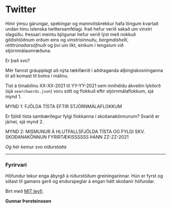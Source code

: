 # Twitter
Hinir ýmsu gárungar, spekingar og mannvitsbrekkur hafa löngum kvartað undan hinu íslenska twittersamfélagi. Það hefur verið sakað um vinstri slagsíðu. Þessari meintu bjögunar hefur verið lýst með nokkuð gildishlöðnum orðum eins og *vinstrisinnuðu*, *bergmálshelli*, *rétttrúnaðarsöfnuði* og því um líkt, einkum í tengslum við stjórnmálaumræðuna.

Er það svo?

Mér fannst gráupplagt að nýta tækifærið í aðdraganda alþingiskosninganna til að komast til botns í málinu.

Tíst á tímabilinu XX-XX-2021 til YY-YY-2021 sem innihéldu ákveðin lykilorð (sjá `searchwords.json`) voru sótt og flokkuð eftir stjórnmálaflokkum, sjá mynd 1.

MYND 1: FJÖLDA TÍSTA EFTIR STJÓRNMÁLAFLOKKUM

Er fjöldi tísta sambærilegur fylgi flokkanna í skoðanakönnunum? Svarið er já/nei, sjá mynd 2.

MYND 2: MISMUNUR Á HLUTFALLSFJÖLDA TÍSTA OG FYLGI SKV. SKOÐANAKÖNNUN FYRIRTÆKISSSSSS ÞANN ZZ-ZZ-2021

*Og hér kemur svo niðurstaða*


------------------------------

### Fyrirvari
Höfundur tekur enga ábyrgð á niðurstöðum greiningarinnar. Hún er fyrst og síðast til gamans gerð og endurspeglar á engan hátt skoðanir höfundar.


Birt með [MIT leyfi](https://en.wikipedia.org/wiki/MIT_License).

**Gunnar Þorsteinsson**
